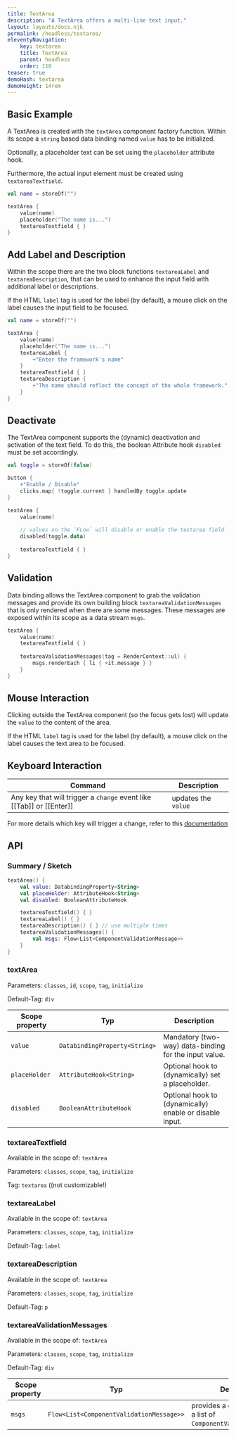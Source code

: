 ```yaml
---
title: TextArea
description: "A TextArea offers a multi-line text input."
layout: layouts/docs.njk
permalink: /headless/textarea/
eleventyNavigation:
    key: textarea
    title: TextArea
    parent: headless
    order: 110
teaser: true
demoHash: textarea
demoHeight: 14rem
---
```


## Basic Example

A TextArea is created with the `textArea` component factory function. Within its scope a `string` based data
binding named `value` has to be initialized.

Optionally, a placeholder text can be set using the `placeholder` attribute hook.

Furthermore, the actual input element must be created using `textareaTextfield`.

```kotlin
val name = storeOf("")

textArea {
    value(name)
    placeholder("The name is...")
    textareaTextfield { }
}
```

## Add Label and Description

Within the scope there are the two block functions `textareaLabel` and `textareaDescription`, that can be used to
enhance the input field with additional label or descriptions.

If the HTML `label` tag is used for the label (by default), a mouse click on the label causes the input field to be
focused.

```kotlin
val name = storeOf("")

textArea {
    value(name)
    placeholder("The name is...")
    textareaLabel {
        +"Enter the framework's name"
    }
    textareaTextfield { }
    textareaDescription {
        +"The name should reflect the concept of the whole framework."
    }
}
```

## Deactivate

The TextArea component supports the (dynamic) deactivation and activation of the text field. To do this, the boolean
Attribute hook `disabled` must be set accordingly.

```kotlin
val toggle = storeOf(false) 

button {
    +"Enable / Disable"
    clicks.map{ !toggle.current } handledBy toggle.update
}

textArea {
    value(name)
    
    // values on the `FLow` will disable or enable the textarea field
    disabled(toggle.data)
    
    textareaTextfield { }
}
```

## Validation

Data binding allows the TextArea component to grab the validation messages and provide its own building
block `textareaValidationMessages` that is only rendered when there are some messages. These messages are exposed within
its scope as a data stream `msgs`.

```kotlin
textArea {
    value(name)
    textareaTextfield { }
    
    textareaValidationMessages(tag = RenderContext::ul) {
        msgs.renderEach { li { +it.message } }
    }
}
```


## Mouse Interaction

Clicking outside the TextArea component (so the focus gets lost) will update the `value` to the content of the area.

If the HTML `label` tag is used for the label (by default), a mouse click on the label causes the text area to be
focused.

## Keyboard Interaction

| Command                                                              | Description         |
|----------------------------------------------------------------------|---------------------|
| Any key that will trigger a `change` event like [[Tab]] or [[Enter]] | updates the `value` |

For more details which key will trigger a change, refer to this
[documentation](https://developer.mozilla.org/en-US/docs/Web/API/HTMLElement/change_event)

## API

### Summary / Sketch
```kotlin
textArea() {
    val value: DatabindingProperty<String>
    val placeHolder: AttributeHook<String>
    val disabled: BooleanAttributeHook

    textareaTextfield() { }
    textareaLabel() { }
    textareaDescription() { } // use multiple times
    textareaValidationMessages() {
        val msgs: Flow<List<ComponentValidationMessage>>
    }
}
```

### textArea

Parameters: `classes`, `id`, `scope`, `tag`, `initialize`

Default-Tag: `div`

| Scope property | Typ                           | Description                                             |
|----------------|-------------------------------|---------------------------------------------------------|
| `value`        | `DatabindingProperty<String>` | Mandatory (two-way) data-binding for the input value.   |
| `placeHolder`  | `AttributeHook<String>`       | Optional hook to (dynamically) set a placeholder.       |
| `disabled`     | `BooleanAttributeHook`        | Optional hook to (dynamically) enable or disable input. |

### textareaTextfield

Available in the scope of: `textArea`

Parameters: `classes`, `scope`, `tag`, `initialize`

Tag: `textarea` ((not customizable!)


### textareaLabel

Available in the scope of: `textArea`

Parameters: `classes`, `scope`, `tag`, `initialize`

Default-Tag: `label`


### textareaDescription

Available in the scope of: `textArea`

Parameters: `classes`, `scope`, `tag`, `initialize`

Default-Tag: `p`


### textareaValidationMessages

Available in the scope of: `textArea`

Parameters: `classes`, `scope`, `tag`, `initialize`

Default-Tag: `div`

| Scope property | Typ                                      | Description                                                           |
|----------------|------------------------------------------|-----------------------------------------------------------------------|
| `msgs`         | `Flow<List<ComponentValidationMessage>>` | provides a data stream with a list of ``ComponentValidationMessage``s |
